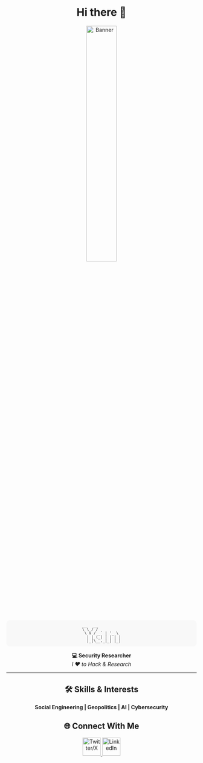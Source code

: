<h1 align="center">
Hi there 👋
</h1>

<p align="center">
<img src="https://github.com/user-attachments/assets/6b1111f6-35da-40b4-b38e-f19e4afc7906" width="40%" alt="Banner" style="border-radius:10px;">
</p>
<div align="center">
<pre style="font-size: 10px; line-height: 1; color: #333; background: #f8f8f8; padding: 10px; border-radius: 10px;">
__   __          
\ \ / /          
 \ V / _` | '_ \ 
  | | (_| | | | |
  |_|\__,_|_| |_|
</pre>
</div>
<p align="center">
<strong>💻 Security Researcher</strong>
<br/>
<em>I ❤️ to Hack & Research</em>
</p>

---

<h2 align="center">🛠️ Skills & Interests</h2>
<p align="center">
<strong>Social Engineering | Geopolitics | AI | Cybersecurity</strong>
</p>

<h2 align="center">🌐 Connect With Me</h2>
<p align="center">
<a href="https://x.com/0x7F454C">
<img src="https://img.icons8.com/plasticine/100/twitterx.png" width="48" alt="Twitter/X">
</a>
<a href="https://linkedin.com/in/yanoc">
<img src="https://img.icons8.com/plasticine/100/linkedin.png" width="48" alt="LinkedIn">
</a>
</p>
